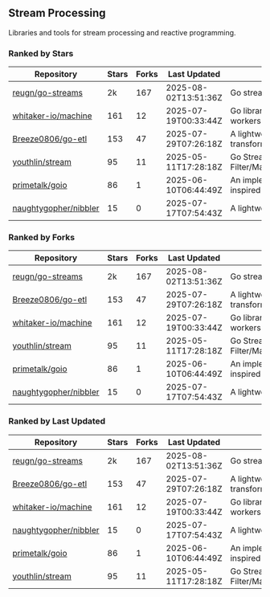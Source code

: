 ## Stream Processing

Libraries and tools for stream processing and reactive programming.

### Ranked by Stars

| Repository | Stars | Forks | Last Updated | Description | 
|------------|-------|-------|--------------|-------------|
| [reugn/go-streams](https://github.com/reugn/go-streams) | 2k | 167 | 2025-08-02T13:51:36Z |  Go stream processing library. |
| [whitaker-io/machine](https://github.com/whitaker-io/machine) | 161 | 12 | 2025-07-19T00:33:44Z |  Go library for writing and generating stream workers with built in metrics and traceability. |
| [Breeze0806/go-etl](https://github.com/Breeze0806/go-etl) | 153 | 47 | 2025-07-29T07:26:18Z |  A lightweight toolkit for data source extraction, transformation, and loading (ETL). |
| [youthlin/stream](https://github.com/youthlin/stream) | 95 | 11 | 2025-05-11T17:28:18Z |  Go Stream, like Java 8 Stream: Filter/Map/FlatMap/Peek/Sorted/ForEach/Reduce... |
| [primetalk/goio](https://github.com/primetalk/goio) | 86 | 1 | 2025-06-10T06:44:49Z |  An implementation of IO, Stream, Fiber for Golang, inspired by awesome Scala libraries cats and fs2. |
| [naughtygopher/nibbler](https://github.com/naughtygopher/nibbler) | 15 | 0 | 2025-07-17T07:54:43Z |  A lightweight package for micro batch processing. |

### Ranked by Forks

| Repository | Stars | Forks | Last Updated | Description | 
|------------|-------|-------|--------------|-------------|
| [reugn/go-streams](https://github.com/reugn/go-streams) | 2k | 167 | 2025-08-02T13:51:36Z |  Go stream processing library. |
| [Breeze0806/go-etl](https://github.com/Breeze0806/go-etl) | 153 | 47 | 2025-07-29T07:26:18Z |  A lightweight toolkit for data source extraction, transformation, and loading (ETL). |
| [whitaker-io/machine](https://github.com/whitaker-io/machine) | 161 | 12 | 2025-07-19T00:33:44Z |  Go library for writing and generating stream workers with built in metrics and traceability. |
| [youthlin/stream](https://github.com/youthlin/stream) | 95 | 11 | 2025-05-11T17:28:18Z |  Go Stream, like Java 8 Stream: Filter/Map/FlatMap/Peek/Sorted/ForEach/Reduce... |
| [primetalk/goio](https://github.com/primetalk/goio) | 86 | 1 | 2025-06-10T06:44:49Z |  An implementation of IO, Stream, Fiber for Golang, inspired by awesome Scala libraries cats and fs2. |
| [naughtygopher/nibbler](https://github.com/naughtygopher/nibbler) | 15 | 0 | 2025-07-17T07:54:43Z |  A lightweight package for micro batch processing. |

### Ranked by Last Updated

| Repository | Stars | Forks | Last Updated | Description | 
|------------|-------|-------|--------------|-------------|
| [reugn/go-streams](https://github.com/reugn/go-streams) | 2k | 167 | 2025-08-02T13:51:36Z |  Go stream processing library. |
| [Breeze0806/go-etl](https://github.com/Breeze0806/go-etl) | 153 | 47 | 2025-07-29T07:26:18Z |  A lightweight toolkit for data source extraction, transformation, and loading (ETL). |
| [whitaker-io/machine](https://github.com/whitaker-io/machine) | 161 | 12 | 2025-07-19T00:33:44Z |  Go library for writing and generating stream workers with built in metrics and traceability. |
| [naughtygopher/nibbler](https://github.com/naughtygopher/nibbler) | 15 | 0 | 2025-07-17T07:54:43Z |  A lightweight package for micro batch processing. |
| [primetalk/goio](https://github.com/primetalk/goio) | 86 | 1 | 2025-06-10T06:44:49Z |  An implementation of IO, Stream, Fiber for Golang, inspired by awesome Scala libraries cats and fs2. |
| [youthlin/stream](https://github.com/youthlin/stream) | 95 | 11 | 2025-05-11T17:28:18Z |  Go Stream, like Java 8 Stream: Filter/Map/FlatMap/Peek/Sorted/ForEach/Reduce... |

